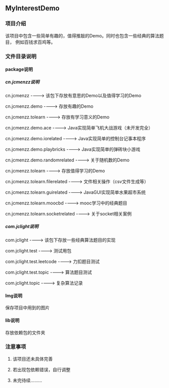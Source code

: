 ## MyInterestDemo
### 项目介绍
该项目中包含一些简单有趣的，值得推敲的Demo。同时也包含一些经典的算法题目，
例如百钱求百鸡等。
### 文件目录说明
#### package说明
##### cn.jcmenzz说明
cn.jcmenzz ----> 该包下存放有意思的Demo以及值得学习的Demo

cn.jcmenzz.demo ----> 存放有趣的Demo

cn.jcmenzz.tolearn ----> 存放有学习意义的Demo

cn.jcmenzz.demo.ace ----> Java实现简单飞机大战游戏（未开发完全）

cn.jcmenzz.demo.iorelated ----> Java实现简单的控制台记事本程序

cn.jcmenzz.demo.playbricks ----> Java实现简单的弹砖块小游戏

cn.jcmenzz.demo.randomrelated ----> 关于随机数的Demo

cn.jcmenzz.tolearn ----> 存放值得学习的Demo

cn.jcmenzz.tolearn.filerelated ----> 文件相关操作（csv文件生成等）

cn.jcmenzz.tolearn.guirelated ----> JavaGUI实现简单水果超市系统

cn.jcmenzz.tolearn.moocbd ----> mooc学习中的经典题目

cn.jcmenzz.tolearn.socketrelated ----> 关于socket相关案例
##### com.jclight说明
com.jclight ----> 该包下存放一些经典算法题目的实现

com.jclight.test ----> 测试用包

com.jclight.test.leetcode ----> 力扣题目测试

com.jclight.test.topic ----> 算法题目测试

com.jclight.topic ----> 复杂算法记录
#### Img说明
保存项目中用到的图片

#### lib说明
存放依赖包的文件夹

### 注意事项
 1. 该项目还未具体完善
 
 2. 若出现包依赖错误，自行调整
 
 3. 未完待续.........